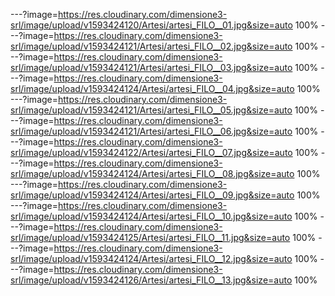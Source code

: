 ---?image=https://res.cloudinary.com/dimensione3-srl/image/upload/v1593424120/Artesi/artesi_FILO__01.jpg&size=auto 100%
---?image=https://res.cloudinary.com/dimensione3-srl/image/upload/v1593424121/Artesi/artesi_FILO__02.jpg&size=auto 100%
---?image=https://res.cloudinary.com/dimensione3-srl/image/upload/v1593424121/Artesi/artesi_FILO__03.jpg&size=auto 100%
---?image=https://res.cloudinary.com/dimensione3-srl/image/upload/v1593424124/Artesi/artesi_FILO__04.jpg&size=auto 100%
---?image=https://res.cloudinary.com/dimensione3-srl/image/upload/v1593424121/Artesi/artesi_FILO__05.jpg&size=auto 100%
---?image=https://res.cloudinary.com/dimensione3-srl/image/upload/v1593424121/Artesi/artesi_FILO__06.jpg&size=auto 100%
---?image=https://res.cloudinary.com/dimensione3-srl/image/upload/v1593424122/Artesi/artesi_FILO__07.jpg&size=auto 100%
---?image=https://res.cloudinary.com/dimensione3-srl/image/upload/v1593424124/Artesi/artesi_FILO__08.jpg&size=auto 100%
---?image=https://res.cloudinary.com/dimensione3-srl/image/upload/v1593424124/Artesi/artesi_FILO__09.jpg&size=auto 100%
---?image=https://res.cloudinary.com/dimensione3-srl/image/upload/v1593424124/Artesi/artesi_FILO__10.jpg&size=auto 100%
---?image=https://res.cloudinary.com/dimensione3-srl/image/upload/v1593424125/Artesi/artesi_FILO__11.jpg&size=auto 100%
---?image=https://res.cloudinary.com/dimensione3-srl/image/upload/v1593424124/Artesi/artesi_FILO__12.jpg&size=auto 100%
---?image=https://res.cloudinary.com/dimensione3-srl/image/upload/v1593424126/Artesi/artesi_FILO__13.jpg&size=auto 100%